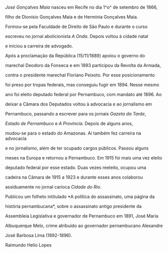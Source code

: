 

*José Gonçalves Maia* nasceu em Recife no dia 1^o^ de setembro de 1866,

filho de Dionísio Gonçalves Maia e de Hermínia Gonçalves Maia.



Formou-se pela Faculdade de Direito de São Paulo e durante o curso

escreveu no jornal abolicionista *A Onda*. Depois voltou à cidade natal

e iniciou a carreira de advogado.



Após a proclamação da República (15/11/1889) apoiou o governo do

marechal Deodoro da Fonseca e em 1893 participou da Revolta da Armada,

contra o presidente marechal Floriano Peixoto. Por esse posicionamento

foi preso por tropas federais, mas conseguiu fugir em 1894. Nesse mesmo

ano foi eleito deputado federal por Pernambuco, com mandato até 1896. Ao

deixar a Câmara dos Deputados voltou à advocacia e ao jornalismo em

Pernambuco, passando a escrever para os jornais *Gazeta da Tarde*,

*Estado de* *Pernambuco* e *A Província*. Depois de alguns anos,

mudou-se para o estado do Amazonas. Aí também fez carreira na advocacia

e no jornalismo, além de ter ocupado cargos públicos. Passou alguns

meses na Europa e retornou a Pernambuco. Em 1915 foi mais uma vez eleito

deputado federal por esse estado. Duas vezes reeleito, ocupou uma

cadeira na Câmara de 1915 a 1923 e durante esses anos colaborou

assiduamente no jornal carioca *Cidade do Rio*.



Publicou um folheto intitulado *A política do assassinato, uma página da

história pernambucana*, sobre o assassinato antigo presidente da

Assembleia Legislativa e governador de Pernambuco em 1891, José Maria

Albuquerque Melo, crime atribuído ao governador pernambucano Alexandre

José Barbosa Lima (1892-1896).



Raimundo Helio Lopes



